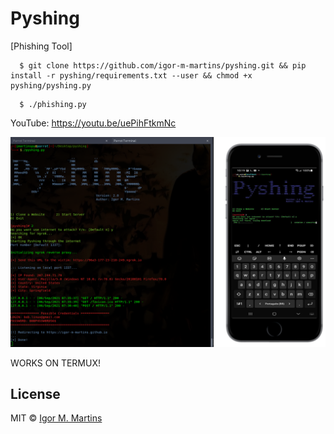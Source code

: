 # Pyshing
[Phishing Tool]

```
  $ git clone https://github.com/igor-m-martins/pyshing.git && pip install -r pyshing/requirements.txt --user && chmod +x pyshing/pyshing.py
```
```
  $ ./phishing.py
```
YouTube: https://youtu.be/uePihFtkmNc

 ![](img/pyshing.png)
 
 
 WORKS ON TERMUX!

## License

MIT © [Igor M. Martins](https://igor-m-martins.github.io)<br/>
